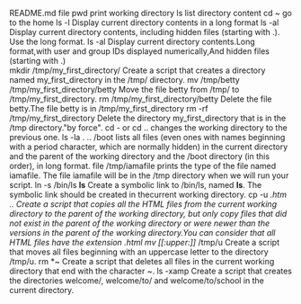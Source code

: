 README.md file
pwd print working directory
ls list directory content
cd ~ go to the home
ls -l Display current directory contents in a long format
ls -al Display current directory contents, including hidden files (starting with .). Use the long format.
ls -al Display current directory contents.Long format,with user and group IDs displayed numerically,And hidden files (starting with .)  
mkdir /tmp/my_first_directory/ Create a script that creates a directory named my_first_directory in the /tmp/ directory.
mv /tmp/betty /tmp/my_first_directory/betty Move the file betty from /tmp/ to /tmp/my_first_directory.
rm /tmp/my_first_directory/betty Delete the file betty.The file betty is in /tmp/my_first_directory
rm -rf /tmp/my_first_directory Delete the directory my_first_directory that is in the /tmp directory."by force".
cd - or cd .. changes the working directory to the previous one.
ls -la . .. /boot lists all files (even ones with names beginning with a period character, which are normally hidden) in the current directory and the parent of the working directory and the /boot directory (in this order), in long format.
file /tmp/iamafile prints the type of the file named iamafile. The file iamafile will be in the /tmp directory when we will run your script.
ln -s /bin/ls __ls__ Create a symbolic link to /bin/ls, named __ls__. The symbolic link should be created in thecurrent working directory.
cp -u *.htm .. Create a script that copies all the HTML files from the current working directory to the parent of the working directory, but only copy files that did not exist in the parent of the working directory or were newer than the versions in the parent of the working directory.You can consider that all HTML files have the extension .html
mv [[:upper:]]* /tmp/u Create a script that moves all files beginning with an uppercase letter to the directory /tmp/u.
rm *~ Create a script that deletes all files in the current working directory that end with the character ~.
ls -xamp Create a script that creates the directories welcome/, welcome/to/ and welcome/to/school in the current directory.

